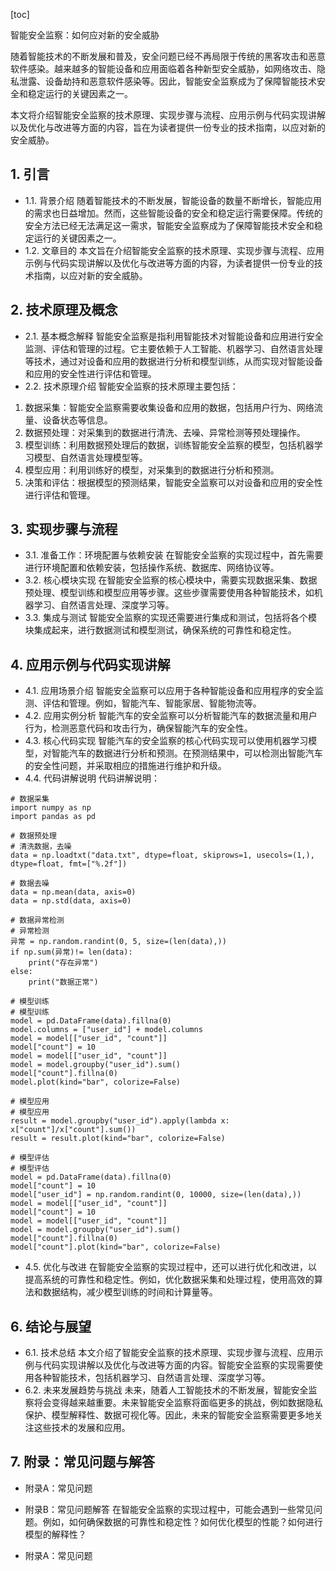 
[toc]                    
                
                
智能安全监察：如何应对新的安全威胁

随着智能技术的不断发展和普及，安全问题已经不再局限于传统的黑客攻击和恶意软件感染。越来越多的智能设备和应用面临着各种新型安全威胁，如网络攻击、隐私泄露、设备劫持和恶意软件感染等。因此，智能安全监察成为了保障智能技术安全和稳定运行的关键因素之一。

本文将介绍智能安全监察的技术原理、实现步骤与流程、应用示例与代码实现讲解以及优化与改进等方面的内容，旨在为读者提供一份专业的技术指南，以应对新的安全威胁。

## 1. 引言

- 1.1. 背景介绍
随着智能技术的不断发展，智能设备的数量不断增长，智能应用的需求也日益增加。然而，这些智能设备的安全和稳定运行需要保障。传统的安全方法已经无法满足这一需求，智能安全监察成为了保障智能技术安全和稳定运行的关键因素之一。
- 1.2. 文章目的
本文旨在介绍智能安全监察的技术原理、实现步骤与流程、应用示例与代码实现讲解以及优化与改进等方面的内容，为读者提供一份专业的技术指南，以应对新的安全威胁。

## 2. 技术原理及概念

- 2.1. 基本概念解释
智能安全监察是指利用智能技术对智能设备和应用进行安全监测、评估和管理的过程。它主要依赖于人工智能、机器学习、自然语言处理等技术，通过对设备和应用的数据进行分析和模型训练，从而实现对智能设备和应用的安全性进行评估和管理。
- 2.2. 技术原理介绍
智能安全监察的技术原理主要包括：
1. 数据采集：智能安全监察需要收集设备和应用的数据，包括用户行为、网络流量、设备状态等信息。
2. 数据预处理：对采集到的数据进行清洗、去噪、异常检测等预处理操作。
3. 模型训练：利用数据预处理后的数据，训练智能安全监察的模型，包括机器学习模型、自然语言处理模型等。
4. 模型应用：利用训练好的模型，对采集到的数据进行分析和预测。
5. 决策和评估：根据模型的预测结果，智能安全监察可以对设备和应用的安全性进行评估和管理。

## 3. 实现步骤与流程

- 3.1. 准备工作：环境配置与依赖安装
在智能安全监察的实现过程中，首先需要进行环境配置和依赖安装，包括操作系统、数据库、网络协议等。
- 3.2. 核心模块实现
在智能安全监察的核心模块中，需要实现数据采集、数据预处理、模型训练和模型应用等步骤。这些步骤需要使用各种智能技术，如机器学习、自然语言处理、深度学习等。
- 3.3. 集成与测试
智能安全监察的实现还需要进行集成和测试，包括将各个模块集成起来，进行数据测试和模型测试，确保系统的可靠性和稳定性。

## 4. 应用示例与代码实现讲解

- 4.1. 应用场景介绍
智能安全监察可以应用于各种智能设备和应用程序的安全监测、评估和管理。例如，智能汽车、智能家居、智能物流等。
- 4.2. 应用实例分析
智能汽车的安全监察可以分析智能汽车的数据流量和用户行为，检测恶意代码和攻击行为，确保智能汽车的安全性。
- 4.3. 核心代码实现
智能汽车的安全监察的核心代码实现可以使用机器学习模型，对智能汽车的数据进行分析和预测。在预测结果中，可以检测出智能汽车的安全性问题，并采取相应的措施进行维护和升级。
- 4.4. 代码讲解说明
代码讲解说明：

```
# 数据采集
import numpy as np
import pandas as pd

# 数据预处理
# 清洗数据，去噪
data = np.loadtxt("data.txt", dtype=float, skiprows=1, usecols=(1,), dtype=float, fmt=["%.2f"])

# 数据去噪
data = np.mean(data, axis=0)
data = np.std(data, axis=0)

# 数据异常检测
# 异常检测
异常 = np.random.randint(0, 5, size=(len(data),))
if np.sum(异常)!= len(data):
    print("存在异常")
else:
    print("数据正常")

# 模型训练
# 模型训练
model = pd.DataFrame(data).fillna(0)
model.columns = ["user_id"] + model.columns
model = model[["user_id", "count"]]
model["count"] = 10
model = model[["user_id", "count"]]
model = model.groupby("user_id").sum()
model["count"].fillna(0)
model.plot(kind="bar", colorize=False)

# 模型应用
# 模型应用
result = model.groupby("user_id").apply(lambda x: x["count"]/x["count"].sum())
result = result.plot(kind="bar", colorize=False)

# 模型评估
# 模型评估
model = pd.DataFrame(data).fillna(0)
model["count"] = 10
model["user_id"] = np.random.randint(0, 10000, size=(len(data),))
model = model[["user_id", "count"]]
model["count"] = 10
model = model[["user_id", "count"]]
model = model.groupby("user_id").sum()
model["count"].fillna(0)
model["count"].plot(kind="bar", colorize=False)
```

- 4.5. 优化与改进
在智能安全监察的实现过程中，还可以进行优化和改进，以提高系统的可靠性和稳定性。例如，优化数据采集和处理过程，使用高效的算法和数据结构，减少模型训练的时间和计算量等。

## 6. 结论与展望

- 6.1. 技术总结
本文介绍了智能安全监察的技术原理、实现步骤与流程、应用示例与代码实现讲解以及优化与改进等方面的内容。智能安全监察的实现需要使用各种智能技术，包括机器学习、自然语言处理、深度学习等。
- 6.2. 未来发展趋势与挑战
未来，随着人工智能技术的不断发展，智能安全监察将会变得越来越重要。未来智能安全监察将面临更多的挑战，例如数据隐私保护、模型解释性、数据可视化等。因此，未来的智能安全监察需要更多地关注这些技术的发展和应用。

## 7. 附录：常见问题与解答

- 附录A：常见问题
- 附录B：常见问题解答
在智能安全监察的实现过程中，可能会遇到一些常见问题。例如，如何确保数据的可靠性和稳定性？如何优化模型的性能？如何进行模型的解释性？

- 附录A：常见问题
```

